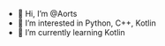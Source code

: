 - 👋 Hi, I’m @Aorts
- 👀 I’m interested in Python, C++, Kotlin
- 🌱 I’m currently learning Kotlin

<!---
Aorts/Aorts is a ✨ special ✨ repository because its `README.md` (this file) appears on your GitHub profile.
You can click the Preview link to take a look at your changes.
--->
